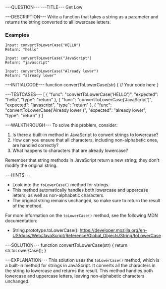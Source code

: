 ---QUESTION---
---TITLE---
Get Low

---DESCRIPTION---
Write a function that takes a string as a parameter and returns the string converted to all lowercase letters.

### Examples
```
Input: convertToLowerCase("HELLO")
Return: "hello"

Input: convertToLowerCase("JavaScript")
Return: "javascript"

Input: convertToLowerCase("Already lower")
Return: "already lower"
```

---INITIALCODE---
function convertToLowerCase(str) {
  // Your code here
}

---TESTCASES---
[
  { "func": "convertToLowerCase('HELLO')", "expected": "hello", "type": "return" },
  { "func": "convertToLowerCase('JavaScript')", "expected": "javascript", "type": "return" },
  { "func": "convertToLowerCase('Already lower')", "expected": "already lower", "type": "return" }
]

---WALKTHROUGH---
To solve this problem, consider:

1. Is there a built-in method in JavaScript to convert strings to lowercase?
2. How can you ensure that all characters, including non-alphabetic ones, are handled correctly?
3. What happens to characters that are already lowercase?

Remember that string methods in JavaScript return a new string; they don't modify the original string.

---HINTS---
- Look into the `toLowerCase()` method for strings.
- This method automatically handles both lowercase and uppercase letters, as well as non-alphabetic characters.
- The original string remains unchanged, so make sure to return the result of the method.

For more information on the `toLowerCase()` method, see the following MDN documentation:
- String.prototype.toLowerCase(): https://developer.mozilla.org/en-US/docs/Web/JavaScript/Reference/Global_Objects/String/toLowerCase

---SOLUTION---
function convertToLowerCase(str) {
  return str.toLowerCase();
}

---EXPLANATION---
This solution uses the `toLowerCase()` method, which is a built-in method for strings in JavaScript. It converts all the characters in the string to lowercase and returns the result. This method handles both lowercase and uppercase letters, leaving non-alphabetic characters unchanged.



